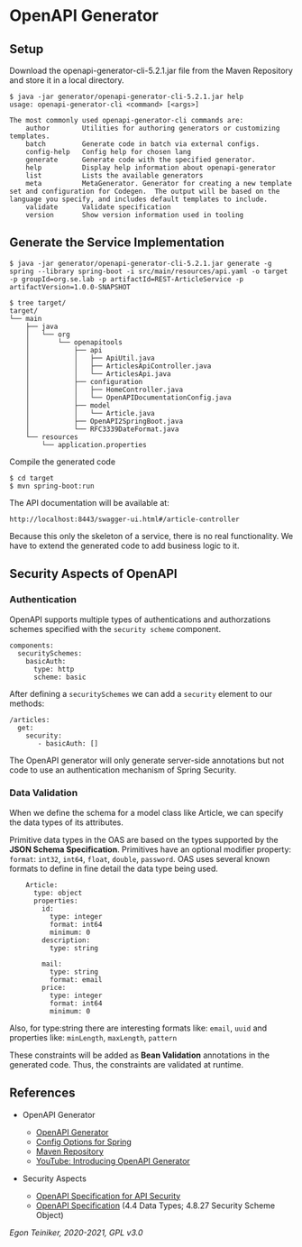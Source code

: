 # OpenAPI Generator

## Setup

Download the openapi-generator-cli-5.2.1.jar file from the Maven Repository and store it in a local directory.
```
$ java -jar generator/openapi-generator-cli-5.2.1.jar help
usage: openapi-generator-cli <command> [<args>]

The most commonly used openapi-generator-cli commands are:
    author        Utilities for authoring generators or customizing templates.
    batch         Generate code in batch via external configs.
    config-help   Config help for chosen lang
    generate      Generate code with the specified generator.
    help          Display help information about openapi-generator
    list          Lists the available generators
    meta          MetaGenerator. Generator for creating a new template set and configuration for Codegen.  The output will be based on the language you specify, and includes default templates to include.
    validate      Validate specification
    version       Show version information used in tooling
```

## Generate the Service Implementation

```
$ java -jar generator/openapi-generator-cli-5.2.1.jar generate -g spring --library spring-boot -i src/main/resources/api.yaml -o target -p groupId=org.se.lab -p artifactId=REST-ArticleService -p artifactVersion=1.0.0-SNAPSHOT

$ tree target/
target/
└── main
    ├── java
    │   └── org
    │       └── openapitools
    │           ├── api
    │           │   ├── ApiUtil.java
    │           │   ├── ArticlesApiController.java
    │           │   └── ArticlesApi.java
    │           ├── configuration
    │           │   ├── HomeController.java
    │           │   └── OpenAPIDocumentationConfig.java
    │           ├── model
    │           │   └── Article.java
    │           ├── OpenAPI2SpringBoot.java
    │           └── RFC3339DateFormat.java
    └── resources
        └── application.properties
```

Compile the generated code
```
$ cd target
$ mvn spring-boot:run
```

The API documentation will be available at:
```
http://localhost:8443/swagger-ui.html#/article-controller
```

Because this only the skeleton of a service, there is no real functionality.
We have to extend the generated code to add business logic to it.

## Security Aspects of OpenAPI

### Authentication
OpenAPI supports multiple types of authentications and authorzations schemes specified with
the `security scheme` component.

```
components:
  securitySchemes:
    basicAuth:     
      type: http
      scheme: basic
```

After defining a `securitySchemes` we can add a `security` element to our methods:

```
/articles:
  get:
    security:
       - basicAuth: []
```

The OpenAPI generator will only generate server-side annotations but not code to use an
authentication mechanism of Spring Security.


### Data Validation

When we define the schema for a model class like Article, we can specify the data types 
of its attributes.

Primitive data types in the OAS are based on the types supported by the 
**JSON Schema Specification**.
Primitives have an optional modifier property: `format`: `int32`, `int64`, `float`, `double`, `password`. 
OAS uses several known formats to define in fine detail the data type being used.

```
    Article:
      type: object
      properties:
        id:
          type: integer
          format: int64
          minimum: 0
        description:
          type: string
          
        mail:
          type: string
          format: email
        price:
          type: integer
          format: int64
          minimum: 0

```

Also, for type:string there are interesting formats like: `email`, `uuid` 
and properties like: `minLength`, `maxLength`, `pattern`

These constraints will be added as **Bean Validation** annotations in the generated code.
Thus, the constraints are validated at runtime.



## References
* OpenAPI Generator
  * [OpenAPI Generator](https://openapi-generator.tech/)
  * [Config Options for Spring](https://openapi-generator.tech/docs/generators/spring)
  * [Maven Repository](https://mvnrepository.com/artifact/org.openapitools/openapi-generator-cli/5.2.1)
  * [YouTube: Introducing OpenAPI Generator](https://youtu.be/t4jaTC7QjMg)

* Security Aspects
  * [OpenAPI Specification for API Security](https://youtu.be/kc56ks9b7AQ)
  * [OpenAPI Specification](https://spec.openapis.org/oas/v3.1.0)
    (4.4 Data Types; 4.8.27 Security Scheme Object)

*Egon Teiniker, 2020-2021, GPL v3.0*
